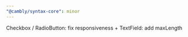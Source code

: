```yaml
---
"@cambly/syntax-core": minor
---
```


Checkbox / RadioButton: fix responsiveness + TextField: add maxLength
